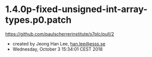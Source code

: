 # 1.4.0p-fixed-unsigned-int-array-types.p0.patch

https://github.com/paulscherrerinstitute/s7plc/pull/2


* created by Jeong Han Lee, han.lee@esss.se
* Wednesday, October  3 15:34:01 CEST 2018
